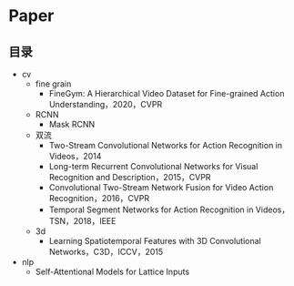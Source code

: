 # Paper

## 目录

* cv
  * fine grain
    * FineGym: A Hierarchical Video Dataset for Fine-grained Action Understanding，2020，CVPR
  * RCNN
    * Mask RCNN
  * 双流
    * Two-Stream Convolutional Networks for Action Recognition in Videos，2014
    * Long-term Recurrent Convolutional Networks for Visual Recognition and Description，2015，CVPR
    * Convolutional Two-Stream Network Fusion for Video Action Recognition，2016，CVPR
    * Temporal Segment Networks for Action Recognition in Videos，TSN，2018，IEEE
  * 3d
    * Learning Spatiotemporal Features with 3D Convolutional Networks，C3D，ICCV，2015
* nlp
  * Self-Attentional Models for Lattice Inputs